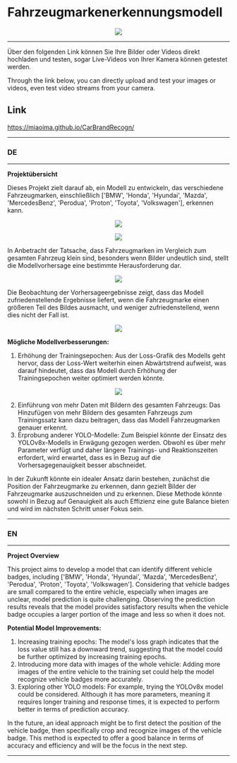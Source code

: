 # Fahrzeugmarkenerkennungsmodell

<p align="center">
  <img src="./sample.png" />
</p>


---

Über den folgenden Link können Sie Ihre Bilder oder Videos direkt hochladen und testen, sogar Live-Videos von Ihrer Kamera können getestet werden.

Through the link below, you can directly upload and test your images or videos, even test video streams from your camera.

## Link 
https://miaoima.github.io/CarBrandRecogn/

---



### DE
---

**Projektübersicht**

Dieses Projekt zielt darauf ab, ein Modell zu entwickeln, das verschiedene Fahrzeugmarken, einschließlich ['BMW', 'Honda', 'Hyundai', 'Mazda', 'MercedesBenz', 'Perodua', 'Proton', 'Toyota', 'Volkswagen'], erkennen kann. 
<p align="center">
  <img src="./labels.jpg" />
</p>

<p align="center">
  <img src="./train_batch1.jpg" />
</p>

In Anbetracht der Tatsache, dass Fahrzeugmarken im Vergleich zum gesamten Fahrzeug klein sind, besonders wenn Bilder undeutlich sind, stellt die Modellvorhersage eine bestimmte Herausforderung dar. 
<p align="center">
  <img src="./val_batch1_pred.jpg" />
</p>

Die Beobachtung der Vorhersageergebnisse zeigt, dass das Modell zufriedenstellende Ergebnisse liefert, wenn die Fahrzeugmarke einen größeren Teil des Bildes ausmacht, und weniger zufriedenstellend, wenn dies nicht der Fall ist.
<p align="center">
  <img src="./confusion_matrix_normalized.png" />
</p>


**Mögliche Modellverbesserungen:**
1. Erhöhung der Trainingsepochen: Aus der Loss-Grafik des Modells geht hervor, dass der Loss-Wert weiterhin einen Abwärtstrend aufweist, was darauf hindeutet, dass das Modell durch Erhöhung der Trainingsepochen weiter optimiert werden könnte.
<p align="center">
  <img src="./results.png" />
</p>

2. Einführung von mehr Daten mit Bildern des gesamten Fahrzeugs: Das Hinzufügen von mehr Bildern des gesamten Fahrzeugs zum Trainingssatz kann dazu beitragen, dass das Modell Fahrzeugmarken genauer erkennt.
3. Erprobung anderer YOLO-Modelle: Zum Beispiel könnte der Einsatz des YOLOv8x-Modells in Erwägung gezogen werden. Obwohl es über mehr Parameter verfügt und daher längere Trainings- und Reaktionszeiten erfordert, wird erwartet, dass es in Bezug auf die Vorhersagegenauigkeit besser abschneidet.

In der Zukunft könnte ein idealer Ansatz darin bestehen, zunächst die Position der Fahrzeugmarke zu erkennen, dann gezielt Bilder der Fahrzeugmarke auszuschneiden und zu erkennen. Diese Methode könnte sowohl in Bezug auf Genauigkeit als auch Effizienz eine gute Balance bieten und wird im nächsten Schritt unser Fokus sein.

---

### EN 
---

**Project Overview**

This project aims to develop a model that can identify different vehicle badges, including ['BMW', 'Honda', 'Hyundai', 'Mazda', 'MercedesBenz', 'Perodua', 'Proton', 'Toyota', 'Volkswagen']. Considering that vehicle badges are small compared to the entire vehicle, especially when images are unclear, model prediction is quite challenging. Observing the prediction results reveals that the model provides satisfactory results when the vehicle badge occupies a larger portion of the image and less so when it does not.

**Potential Model Improvements:**
1. Increasing training epochs: The model's loss graph indicates that the loss value still has a downward trend, suggesting that the model could be further optimized by increasing training epochs.
2. Introducing more data with images of the whole vehicle: Adding more images of the entire vehicle to the training set could help the model recognize vehicle badges more accurately.
3. Exploring other YOLO models: For example, trying the YOLOv8x model could be considered. Although it has more parameters, meaning it requires longer training and response times, it is expected to perform better in terms of prediction accuracy.

In the future, an ideal approach might be to first detect the position of the vehicle badge, then specifically crop and recognize images of the vehicle badge. This method is expected to offer a good balance in terms of accuracy and efficiency and will be the focus in the next step.

---

